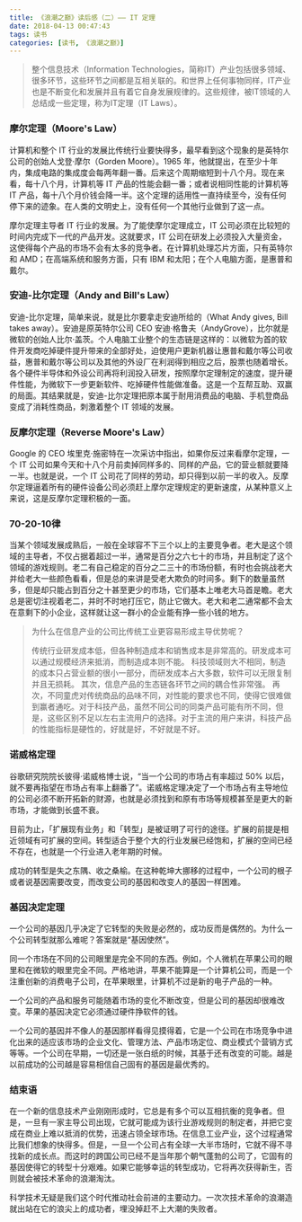 ```yaml
---
title: 《浪潮之巅》读后感（二）—— IT 定理
date: 2018-04-13 00:47:43
tags: 读书
categories: [读书, 《浪潮之巅》]
---
```



> 整个信息技术（Information Technologies，简称IT）产业包括很多领域、很多环节，这些环节之间都是互相关联的。和世界上任何事物同样，IT产业也是不断变化和发展并且有着它自身发展规律的。这些规律，被IT领域的人总结成一些定理，称为IT定理（IT Laws）。

<!-- more -->

### 摩尔定理（Moore's Law）

计算机和整个 IT 行业的发展比传统行业要快得多，最早看到这个现象的是英特尔公司的创始人戈登·摩尔（Gorden Moore）。1965 年，他就提出，在至少十年内，集成电路的集成度会每两年翻一番。后来这个周期缩短到十八个月。现在来看，每十八个月，计算机等 IT 产品的性能会翻一番；或者说相同性能的计算机等 IT 产品，每十八个月价钱会降一半。这个定理的适用性一直持续至今，没有任何停下来的迹象。在人类的文明史上，没有任何一个其他行业做到了这一点。

摩尔定理主导者 IT 行业的发展。为了能使摩尔定理成立，IT 公司必须在比较短的时间内完成下一代的产品开发。这就要求，IT 公司在研发上必须投入大量资金，这使得每个产品的市场不会有太多的竞争者。在计算机处理芯片方面，只有英特尔和 AMD；在高端系统和服务方面，只有 IBM 和太阳；在个人电脑方面，是惠普和戴尔。

### 安迪-比尔定理（Andy and Bill's Law）

安迪-比尔定理，简单来说，就是比尔要拿走安迪所给的（What Andy gives, Bill takes away）。安迪是原英特尔公司 CEO 安迪·格鲁夫（AndyGrove），比尔就是微软的创始人比尔·盖茨。个人电脑工业整个的生态链是这样的：以微软为首的软件开发商吃掉硬件提升带来的全部好处，迫使用户更新机器让惠普和戴尔等公司收益，惠普和戴尔等公司以及其他的外设厂在利润得到相应之后，股票也随着增长。各个硬件半导体和外设公司再将利润投入研发，按照摩尔定理制定的速度，提升硬件性能，为微软下一步更新软件、吃掉硬件性能做准备。这是一个互帮互助、双赢的局面。其结果就是，安迪-比尔定理把原本属于耐用消费品的电脑、手机登商品变成了消耗性商品，刺激着整个 IT 领域的发展。

### 反摩尔定理（Reverse Moore's Law）

Google 的 CEO 埃里克·施密特在一次采访中指出，如果你反过来看摩尔定理，一个 IT 公司如果今天和十八个月前卖掉同样多的、同样的产品，它的营业额就要降一半。也就是说，一个 IT 公司花了同样的劳动，却只得到以前一半的收入。反摩尔定理逼着所有的硬件设备公司必须赶上摩尔定理规定的更新速度，从某种意义上来说，这是反摩尔定理积极的一面。


### 70-20-10律

当某个领域发展成熟后，一般在全球容不下三个以上的主要竞争者。老大是这个领域的主导者，不仅占据着超过一半，通常是百分之六七十的市场，并且制定了这个领域的游戏规则。老二有自己稳定的百分之二三十的市场份额，有时也会挑战老大并给老大一些颜色看看，但是总的来讲是受老大欺负的时间多。剩下的数量虽然多，但是却只能占到百分之十甚至更少的市场，它们基本上唯老大马首是瞻。老大总是密切注视着老二，并时不时地打压它，防止它做大。老大和老二通常都不会太在意剩下的小企业，这样就让这一群小的企业能有挣一些小钱的地方。

> 为什么在信息产业的公司比传统工业更容易形成主导优势呢？
> 
> 传统行业研发成本低，但各种制造成本和销售成本是非常高的。研发成本可以通过规模经济来抵消，而制造成本则不能。
> 科技领域则大不相同，制造的成本只占营业额的很小一部分，而研发成本占大多数，软件可以无限复制并且无损耗。
> 其次，信息产品的生态链各环节之间的耦合性非常强。
> 再次，不同童虎对传统商品的品味不同，对性能的要求也不同，使得它很难做到赢者通吃。对于科技产品，虽然不同公司的同类产品可能有所不同，但是，这些区别不足以左右主流用户的选择。对于主流的用户来讲，科技产品的性能指标是硬性的，好就是好，不好就是不好。

### 诺威格定理

谷歌研究院院长彼得·诺威格博士说，“当一个公司的市场占有率超过 50% 以后，就不要再指望在市场占有率上翻番了”。诺威格定理决定了一个市场占有主导地位的公司必须不断开拓新的财源，也就是必须找到和原有市场等规模甚至是更大的新市场，才能做到长盛不衰。

目前为止，「扩展现有业务」和「转型」是被证明了可行的途径。扩展的前提是相近领域有可扩展的空间。转型适合于整个大的行业发展已经饱和，扩展的空间已经不存在，也就是一个行业进入老年期的时候。

成功的转型是失之东隅、收之桑榆。在这种乾坤大挪移的过程中，一个公司的根子或者说基因需要改变，而改变公司的基因和改变人的基因一样困难。


### 基因决定定理

一个公司的基因几乎决定了它转型的失败是必然的，成功反而是偶然的。为什么一个公司转型就那么难呢？答案就是“基因使然”。

同一个市场在不同的公司眼里是完全不同的东西。例如，个人微机在苹果公司的眼里和在微软的眼里完全不同。严格地讲，苹果不能算是一个计算机公司，而是一个注重创新的消费电子公司，在苹果眼里，计算机不过是新的电子产品的一种。

一个公司的产品和服务可能随着市场的变化不断改变，但是公司的基因却很难改变。苹果的基因决定它必须通过硬件挣软件的钱。

一个公司的基因并不像人的基因那样看得见摸得着，它是一个公司在市场竞争中进化出来的适应该市场的企业文化、管理方法、产品市场定位、商业模式个营销方式等等。一个公司在早期，一切还是一张白纸的时候，其基于还有改变的可能。越是以前成功的公司越是容易相信自己固有的基因是最优秀的。


### 结束语

在一个新的信息技术产业刚刚形成时，它总是有多个可以互相抗衡的竞争者。但是，一旦有一家主导公司出现，它就可能成为该行业游戏规则的制定者，并把它变成在商业上难以抵消的优势，迅速占领全球市场。在信息工业产业，这个过程通常比我们想象的快得多。但是，一旦一个公司占有全球一大半市场时，它就不得不寻找新的成长点。而这时的跨国公司已经不是当年那个朝气蓬勃的公司了，它固有的基因使得它的转型十分艰难。如果它能够幸运的转型成功，它将再次获得新生，否则就会被技术革命的浪潮淘汰。 

科学技术无疑是我们这个时代推动社会前进的主要动力。一次次技术革命的浪潮造就出站在它的浪尖上的成功者，埋没掉赶不上大潮的失败者。
